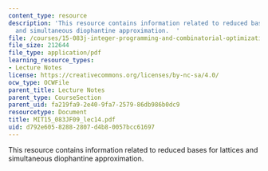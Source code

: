 ```yaml
---
content_type: resource
description: 'This resource contains information related to reduced bases for lattices
  and simultaneous diophantine approximation.  '
file: /courses/15-083j-integer-programming-and-combinatorial-optimization-fall-2009/d792e60582882807d4b80057bcc61697_MIT15_083JF09_lec14.pdf
file_size: 212644
file_type: application/pdf
learning_resource_types:
- Lecture Notes
license: https://creativecommons.org/licenses/by-nc-sa/4.0/
ocw_type: OCWFile
parent_title: Lecture Notes
parent_type: CourseSection
parent_uid: fa219fa9-2e40-9fa7-2579-86db986b0dc9
resourcetype: Document
title: MIT15_083JF09_lec14.pdf
uid: d792e605-8288-2807-d4b8-0057bcc61697
---
```

This resource contains information related to reduced bases for lattices and simultaneous diophantine approximation.  